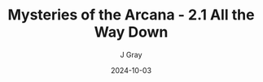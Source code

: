 ---
title: 'Mysteries of the Arcana - 2.1 All the Way Down'
alt: 'Mysteries of the Arcana'
date: '2024-10-03'
author: 'J Gray'
artist: 'Keira'
---